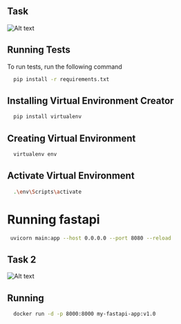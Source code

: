 ## Task 
![Alt text](https://www6.0zz0.com/2024/08/26/15/832697979.jpg)


## Running Tests

To run tests, run the following command

```bash
  pip install -r requirements.txt
```
## Installing Virtual Environment Creator
```bash
  pip install virtualenv
```
## Creating Virtual Environment
```bash
  virtualenv env
```
## Activate Virtual Environment
```bash
  .\env\Scripts\activate
```


# Running fastapi

```bash
 uvicorn main:app --host 0.0.0.0 --port 8080 --reload
```

## Task 2 

![Alt text](https://www5.0zz0.com/2024/08/30/13/397941418.jpg)

## Running 
```bash
  docker run -d -p 8000:8000 my-fastapi-app:v1.0
```

